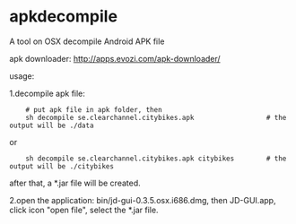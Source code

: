 # apkdecompile
A tool on OSX decompile Android APK file

apk downloader: http://apps.evozi.com/apk-downloader/

usage:

1.decompile apk file:
```
	# put apk file in apk folder, then
    sh decompile se.clearchannel.citybikes.apk   				# the output will be ./data
```    


  or

```  
    sh decompile se.clearchannel.citybikes.apk citybikes		# the output will be ./citybikes
```
after that, a *.jar file will be created.

2.open the application: bin/jd-gui-0.3.5.osx.i686.dmg, then JD-GUI.app, click icon "open file", select the *.jar file.

